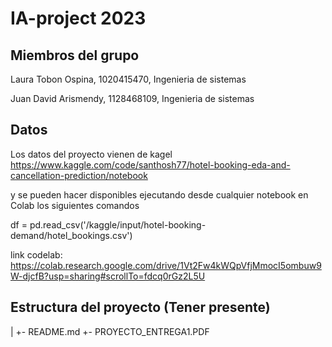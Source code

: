 # IA-project 2023

## Miembros del grupo
Laura Tobon Ospina, 1020415470, Ingenieria de sistemas

Juan David Arismendy, 1128468109, Ingenieria de sistemas


## Datos
Los datos del proyecto vienen de kagel https://www.kaggle.com/code/santhosh77/hotel-booking-eda-and-cancellation-prediction/notebook

y se pueden hacer disponibles ejecutando desde cualquier notebook en Colab los siguientes comandos

df = pd.read_csv('/kaggle/input/hotel-booking-demand/hotel_bookings.csv')

link codelab: https://colab.research.google.com/drive/1Vt2Fw4kWQpVfjMmocI5ombuw9W-djcfB?usp=sharing#scrollTo=fdcq0rGz2L5U

## Estructura del proyecto (Tener presente)
|
+-  README.md
+-  PROYECTO_ENTREGA1.PDF
